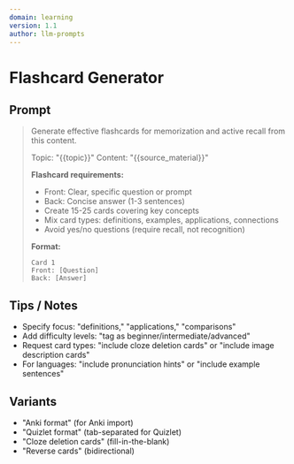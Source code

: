 ```yaml
---
domain: learning
version: 1.1
author: llm-prompts
---
```


# Flashcard Generator

## Prompt
> Generate effective flashcards for memorization and active recall from this content.
>
> Topic: "{{topic}}"
> Content: "{{source_material}}"
>
> **Flashcard requirements:**
> - Front: Clear, specific question or prompt
> - Back: Concise answer (1-3 sentences)
> - Create 15-25 cards covering key concepts
> - Mix card types: definitions, examples, applications, connections
> - Avoid yes/no questions (require recall, not recognition)
> 
> **Format:**
>```
>Card 1
>Front: [Question]
>Back: [Answer]
>```
 
## Tips / Notes
- Specify focus: "definitions," "applications," "comparisons"
- Add difficulty levels: "tag as beginner/intermediate/advanced"
- Request card types: "include cloze deletion cards" or "include image description cards"
- For languages: "include pronunciation hints" or "include example sentences"

## Variants
- "Anki format" (for Anki import)
- "Quizlet format" (tab-separated for Quizlet)
- "Cloze deletion cards" (fill-in-the-blank)
- "Reverse cards" (bidirectional)
